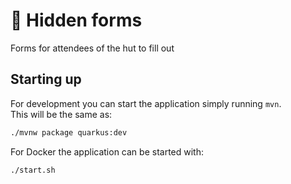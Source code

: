 # :memo: Hidden forms

Forms for attendees of the hut to fill out

## Starting up

For development you can start the application simply running `mvn`.</br>
This will be the same as:
```bash
./mvnw package quarkus:dev
```

For Docker the application can be started with:
```bash
./start.sh
```
